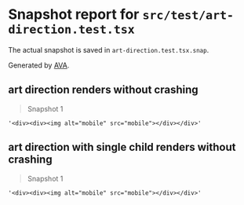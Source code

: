 # Snapshot report for `src/test/art-direction.test.tsx`

The actual snapshot is saved in `art-direction.test.tsx.snap`.

Generated by [AVA](https://avajs.dev).

## art direction renders without crashing

> Snapshot 1

    '<div><div><img alt="mobile" src="mobile"></div></div>'

## art direction with single child renders without crashing

> Snapshot 1

    '<div><div><img alt="mobile" src="mobile"></div></div>'
